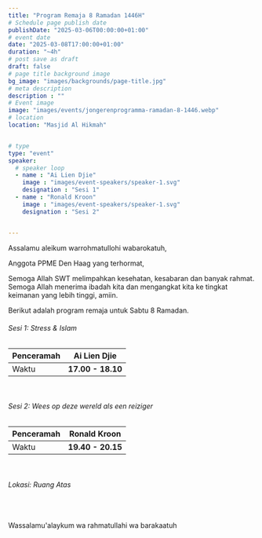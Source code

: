 ```yaml
---
title: "Program Remaja 8 Ramadan 1446H"
# Schedule page publish date
publishDate: "2025-03-06T00:00:00+01:00"
# event date
date: "2025-03-08T17:00:00+01:00"
duration: "~4h"
# post save as draft
draft: false
# page title background image
bg_image: "images/backgrounds/page-title.jpg"
# meta description
description : ""
# Event image
image: "images/events/jongerenprogramma-ramadan-8-1446.webp"
# location
location: "Masjid Al Hikmah"


# type
type: "event"
speaker:
  # speaker loop
  - name : "Ai Lien Djie"
    image : "images/event-speakers/speaker-1.svg"
    designation : "Sesi 1"
  - name : "Ronald Kroon"
    image : "images/event-speakers/speaker-1.svg"
    designation : "Sesi 2"


---
```


Assalamu aleikum warrohmatullohi wabarokatuh,

Anggota PPME Den Haag yang terhormat,


Semoga Allah SWT melimpahkan kesehatan, kesabaran dan banyak rahmat. Semoga Allah menerima ibadah kita dan mengangkat kita ke tingkat keimanan yang lebih tinggi, amiin.


Berikut adalah program remaja untuk Sabtu 8 Ramadan.


<h6 class="alert alert-primary">
  Sesi 1: Stress & Islam
</h6>


|Penceramah | **Ai Lien Djie**|
|-----|--------------|
|Waktu| **17.00 - 18.10**|

<br/>
<h6 class="alert alert-primary">
  Sesi 2: Wees op deze wereld als een reiziger
</h6>


|Penceramah | **Ronald Kroon**|
|-----|--------------|
|Waktu| **19.40 - 20.15**|

<br/>

<h6 class="alert alert-success">
 Lokasi: Ruang Atas
</h6>

<br/><br/>
Wassalamu'alaykum wa rahmatullahi wa barakaatuh
